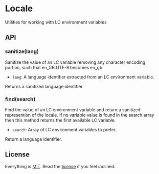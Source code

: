 # Locale

Utilities for working with LC environment variables

## API

### sanitize(lang)

Sanitize the value of an LC variable removing any character encoding portion, such that en_GB.UTF-8 becomes en_gb.

* `lang`: A language identifier extracted from an LC environment variable.

Returns a sanitized language identifier.

### find(search)

Find the value of an LC environment variable and return a sanitized represention of the locale. If no variable value is found in the search array then this method returns the first available LC variable.

* `search`: Array of LC environment variables to prefer.

Return a language identifier.

## License

Everything is [MIT](http://en.wikipedia.org/wiki/MIT_License). Read the [license](/LICENSE) if you feel inclined.
